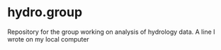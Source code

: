 # hydro.group
Repository for the group working on analysis of hydrology data.
A line I wrote on my local computer
